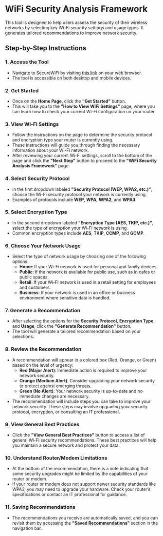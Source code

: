 # WiFi Security Analysis Framework

This tool is designed to help users assess the security of their wireless networks by selecting key Wi-Fi security settings and usage types. It generates tailored recommendations to improve network security.

## Step-by-Step Instructions

### 1. Access the Tool
- Navigate to SecureWiFi by visiting [this link](https://carrotinpot.github.io/wifi-security-project) on your web browser.
- The tool is accessible on both desktop and mobile devices.

### 2. Get Started
- Once on the **Home Page**, click the **"Get Started"** button.
- This will take you to the **"How to View WiFi Settings"** page, where you can learn how to check your current Wi-Fi configuration on your router.

### 3. View Wi-Fi Settings
- Follow the instructions on the page to determine the security protocol and encryption type your router is currently using.
- These instructions will guide you through finding the necessary information about your Wi-Fi network.
- After reviewing your current Wi-Fi settings, scroll to the bottom of the page and click the **"Next Step"** button to proceed to the **"WiFi Security Analysis Framework"** page.

### 4. Select Security Protocol
- In the first dropdown labeled **"Security Protocol (WEP, WPA2, etc.)"**, choose the Wi-Fi security protocol your network is currently using.
- Examples of protocols include **WEP**, **WPA**, **WPA2**, and **WPA3**.

### 5. Select Encryption Type
- In the second dropdown labeled **"Encryption Type (AES, TKIP, etc.)"**, select the type of encryption your Wi-Fi network is using.
- Common encryption types include **AES**, **TKIP**, **CCMP**, and **GCMP**.

### 6. Choose Your Network Usage
- Select the type of network usage by choosing one of the following options:
  - **Home**: If your Wi-Fi network is used for personal and family devices.
  - **Public**: If the network is available for public use, such as in cafes or public spaces.
  - **Retail**: If your Wi-Fi network is used in a retail setting for employees and customers.
  - **Business**: If your network is used in an office or business environment where sensitive data is handled.

### 7. Generate a Recommendation
- After selecting the options for the **Security Protocol**, **Encryption Type**, and **Usage**, click the **"Generate Recommendation"** button.
- The tool will generate a tailored recommendation based on your selections.

### 8. Review the Recommendation
- A recommendation will appear in a colored box (Red, Orange, or Green) based on the level of urgency:
  - **Red (Major Alert)**: Immediate action is required to improve your network security.
  - **Orange (Medium Alert)**: Consider upgrading your network security to protect against emerging threats.
  - **Green (No Alert)**: Your network security is up-to-date and no immediate changes are necessary.
- The recommendation will include steps you can take to improve your network security. These steps may involve upgrading your security protocol, encryption, or consulting an IT professional.

### 9. View General Best Practices
- Click the **"View General Best Practices"** button to access a list of general Wi-Fi security recommendations. These best practices will help you maintain a secure network and protect your data.

### 10. Understand Router/Modem Limitations
- At the bottom of the recommendation, there is a note indicating that some security upgrades might be limited by the capabilities of your router or modem.
- If your router or modem does not support newer security standards like WPA3, you may need to upgrade your hardware. Check your router’s specifications or contact an IT professional for guidance.

### 11. Saving Recommendations
- The recommendations you receive are automatically saved, and you can revisit them by accessing the **"Saved Recommendations"** section in the navigation bar.
